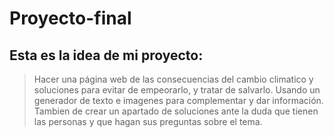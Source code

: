 # Proyecto-final
## Esta es la idea de mi proyecto:
>Hacer una página web de las consecuencias del cambio climatico y soluciones para evitar de empeorarlo, y tratar de salvarlo.
>Usando un generador de texto e imagenes para complementar y dar información.
>Tambien de crear un apartado de soluciones ante la duda que tienen las personas y que hagan sus preguntas sobre el tema.
